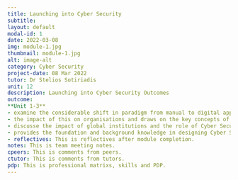```yaml
---
title: Launching into Cyber Security
subtitle: 
layout: default
modal-id: 1
date: 2022-03-08
img: module-1.jpg
thumbnail: module-1.jpg
alt: image-alt
category: Cyber Security
project-date: 08 Mar 2022
tutor: Dr Stelios Sotiriadis
unit: 12
description: Launching into Cyber Security Outcomes
outcome: 
**Unit 1-3**
- examine the considerable shift in paradigm from manual to digital approaches to processing and storing of data, and how this has consequently given rise to cybercrime.
- the impact of this on organisations and draws on the key concepts of CIA in Cyber Security, which serves as a background to the module.
- discusse the impact of global institutions and the role of Cyber Security professionals in institutions.
- provides the foundation and background knowledge in designing Cyber Security.
- reflectives: This is reflectives after module completion.
notes: This is team meeting notes.
cpeers: This is comments from peers. 
ctutor: This is comments from tutors.
pdp: This is professional matrixs, skills and PDP.
---
```

